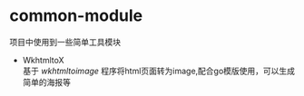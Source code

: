 # common-module
项目中使用到一些简单工具模块

- WkhtmltoX  
  基于 _wkhtmltoimage_ 程序将html页面转为image,配合go模版使用，可以生成简单的海报等